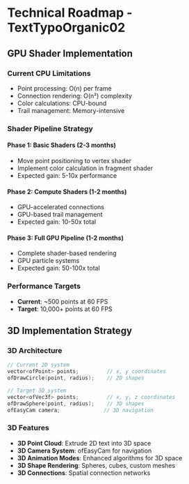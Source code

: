 # Technical Roadmap - TextTypoOrganic02

## GPU Shader Implementation

### Current CPU Limitations
- Point processing: O(n) per frame
- Connection rendering: O(n²) complexity  
- Color calculations: CPU-bound
- Trail management: Memory-intensive

### Shader Pipeline Strategy

#### Phase 1: Basic Shaders (2-3 months)
- Move point positioning to vertex shader
- Implement color calculation in fragment shader
- Expected gain: 5-10x performance

#### Phase 2: Compute Shaders (1-2 months)  
- GPU-accelerated connections
- GPU-based trail management
- Expected gain: 10-50x total

#### Phase 3: Full GPU Pipeline (1-2 months)
- Complete shader-based rendering
- GPU particle systems
- Expected gain: 50-100x total

### Performance Targets
- **Current**: ~500 points at 60 FPS
- **Target**: 10,000+ points at 60 FPS

## 3D Implementation Strategy

### 3D Architecture
```cpp
// Current 2D system
vector<ofPoint> points;         // x, y coordinates
ofDrawCircle(point, radius);    // 2D shapes

// Target 3D system  
vector<ofVec3f> points;         // x, y, z coordinates
ofDrawSphere(point, radius);    // 3D shapes
ofEasyCam camera;              // 3D navigation
```

### 3D Features
- **3D Point Cloud**: Extrude 2D text into 3D space
- **3D Camera System**: ofEasyCam for navigation  
- **3D Animation Modes**: Enhanced algorithms for 3D space
- **3D Shape Rendering**: Spheres, cubes, custom meshes
- **3D Connections**: Spatial connection networks
